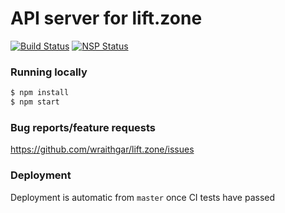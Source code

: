 # API server for lift.zone

[![Build Status](https://travis-ci.org/wraithgar/api.lift.zone.svg?branch=master)](https://travis-ci.org/wraithgar/api.lift.zone) [![NSP Status](https://nodesecurity.io/orgs/wraithgar/projects/42cb929f-8d2f-43fd-bcaa-79acfc2d3f11/badge)](https://nodesecurity.io/orgs/wraithgar/projects/42cb929f-8d2f-43fd-bcaa-79acfc2d3f11)

### Running locally
```sh
$ npm install
$ npm start
```

### Bug reports/feature requests
https://github.com/wraithgar/lift.zone/issues


### Deployment
Deployment is automatic from `master` once CI tests have passed
